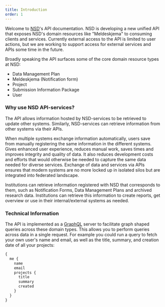 ```yaml
---
title: Introduction
order: 1
---
```


Welcome to [NSD](https://nsd.no)'s API documentation. NSD is developing a new unified API that exposes NSD's domain resources like "Meldeskjema" to consuming clients and services. Currently external access to the API is limited to user actions, but we are working to support access for external services and APIs some time in the future.

Broadly speaking the API surfaces some of the core domain resource types at NSD:

* Data Management Plan
* Meldeskjema (Notification form)
* Project
* Submission Information Package
* User

### Why use NSD API-services?
The API allows information hosted by NSD-services to be retrieved to update other systems. Similarly, NSD-services can retrieve information from other systems via their APIs.

When multiple systems exchange information automatically, users save from manually registering the same information in the different systems. Gives enhanced user experience, reduces manual work, saves times and improves integrity and quality of data. It also reduces development costs and efforts that would otherwise be needed to capture the same data needed for diverse services. Exchange of data and services via APIs ensures that modern systems are no more locked up in isolated silos but are integrated into federated landscape.

Institutions can retrieve information registered with NSD that corresponds to them, such as Notification Forms, Data Management Plans and archived research data. Institutions can retrieve this information to create reports, get overview or use in their internal/external systems as needed.

### Technical Information
The API is implemented as a [GraphQL](https://graphql.org/) server to facilitate graph shaped queries across these domain types. This allows you to perform queries across data in a single request. For example you could run a query to fetch your own user's name and email, as well as the title, summary, and creation date of all your projects:

```graphql
{
  me {
    name
    email
    projects {
      title
      summary
      created
    }
  }
}

```
